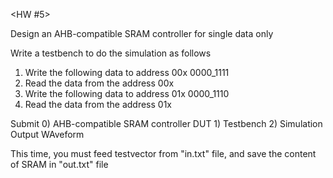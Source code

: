 <HW #5>

Design an AHB-compatible SRAM controller for single data only

Write a testbench to do the simulation as follows
  1. Write the following data to address 00x
     0000_1111
  2. Read the data from the address 00x
  3. Write the following data to address 01x
     0000_1110
  4. Read the data from the address 01x

Submit 0) AHB-compatible SRAM controller DUT
       1) Testbench
       2) Simulation Output WAveform

This time, you must feed testvector from "in.txt" file, and save the content of SRAM in "out.txt" file
